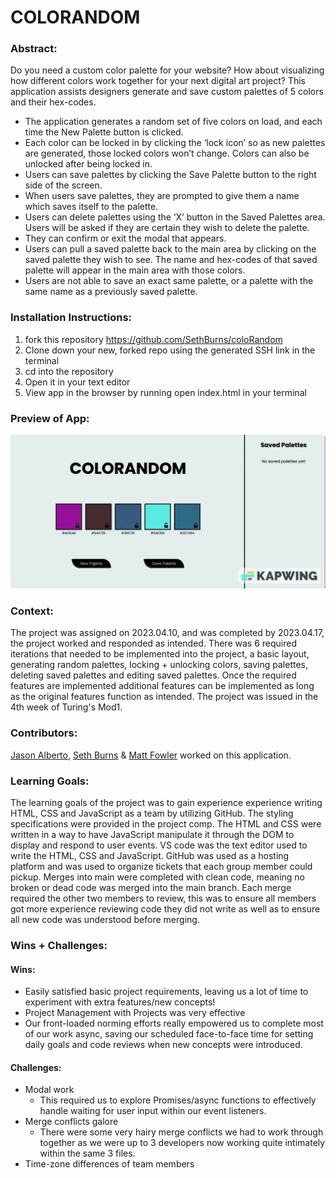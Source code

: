 # COLORANDOM

### Abstract:
[//]: <> (Briefly describe what you built and its features. What problem is the app solving? How does this application solve that problem?)
Do you need a custom color palette for your website? How about visualizing how different colors work together for your next digital art project?
This application assists designers generate and save custom palettes of 5 colors and their hex-codes.
- The application generates a random set of five colors on load, and each time the New Palette button is clicked.
- Each color can be locked in by clicking the ‘lock icon’ so as new palettes are generated, those locked colors won’t change. Colors can also be unlocked after being locked in.
- Users can save palettes by clicking the Save Palette button to the right side of the screen.
- When users save palettes, they are prompted to give them a name which saves itself to the palette.
- Users can delete palettes using the ‘X’ button in the Saved Palettes area. Users will be asked if they are certain they wish to delete the palette. 
- They can confirm or exit the modal that appears.
- Users can pull a saved palette back to the main area by clicking on the saved palette they wish to see. The name and hex-codes of that saved palette will appear in the main area with those colors.
- Users are not able to save an exact same palette, or a palette with the same name as a previously saved palette.

### Installation Instructions:
[//]: <> (What steps does a person have to take to get your app cloned down and running?)
1. fork this repository https://github.com/SethBurns/coloRandom
2. Clone down your new, forked repo using the generated SSH link in the terminal
3. cd into the repository
4. Open it in your text editor
5. View app in the browser by running open index.html in your terminal

### Preview of App:
![Studio_Project](./assets/Studio_Project.gif)

### Context:
[//]: <> (Give some context for the project here. How long did you have to work on it? How far into the Turing program are you?)
The project was assigned on 2023.04.10, and was completed by 2023.04.17, the project worked and responded as intended. There was 6 required iterations that needed to be implemented into the project, a basic layout, generating random palettes, locking + unlocking colors, saving palettes, deleting saved palettes and editing saved palettes. Once the required features are implemented additional features can be implemented as long as the original features function as intended. The project was issued in the 4th week of Turing's Mod1. 

### Contributors:
[//]: <> (Who worked on this application? Link to their GitHubs.)
[Jason Alberto](https://github.com/jalbe0076), [Seth Burns](https://github.com/SethBurns) & [Matt Fowler](https://github.com/mbenfowler) worked on this application. 

### Learning Goals:
[//]: <> (What were the learning goals of this project? What tech did you work with?)
The learning goals of the project was to gain experience experience writing HTML, CSS and JavaScript as a team by utilizing GitHub. The styling specifications were provided in the project comp. The HTML and CSS were written in a way to have JavaScript manipulate it through the DOM to display and respond to user events. VS code was the text editor used to write the HTML, CSS and JavaScript. GitHub was used as a hosting platform and was used to organize tickets that each group member could pickup. Merges into main were completed with clean code, meaning no broken or dead code was merged into the main branch. Each merge required the other two members to review, this was to ensure all members got more experience reviewing code they did not write as well as to ensure all new code was understood before merging.

### Wins + Challenges:
[//]: <> (What are 2-3 wins you have from this project? What were some challenges you faced - and how did you get over them?)

#### Wins:
- Easily satisfied basic project requirements, leaving us a lot of time to experiment with extra features/new concepts!
- Project Management with Projects was very effective
- Our front-loaded norming efforts really empowered us to complete most of our work async, saving our scheduled face-to-face time for setting daily goals and code reviews when new concepts were introduced.

#### Challenges:
- Modal work
	- This required us to explore Promises/async functions to effectively handle waiting for user input within our event listeners.
- Merge conflicts galore
	- There were some very hairy merge conflicts we had to work through together as we were up to 3 developers now working quite intimately within the same 3 files.
- Time-zone differences of team members

